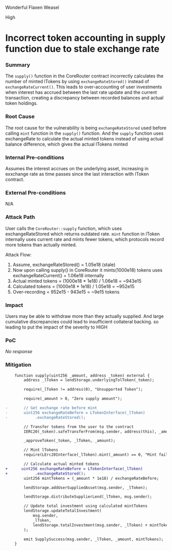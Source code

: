Wonderful Flaxen Weasel

High

# Incorrect token accounting in supply function due to stale exchange rate

### Summary

The `supply()` function in the CoreRouter contract incorrectly calculates the number of minted lTokens by using `exchangeRateStored()` instead of `exchangeRateCurrent()`. This leads to over-accounting of user investments when interest has accrued between the last rate update and the current transaction, creating a discrepancy between recorded balances and actual token holdings.


### Root Cause

[](https://github.com/sherlock-audit/2025-05-lend-audit-contest/blob/713372a1ccd8090ead836ca6b1acf92e97de4679/Lend-V2/src/LayerZero/CoreRouter.sol#L74-L80)

The root cause for the vulnerability is being `exchangeRateStored` used before calling `mint` function in the `supply()` function. And the `supply` function uses exchangeRate to calculate the actual minted tokens instead of using actual balance difference, which gives the actual lTokens minted

### Internal Pre-conditions

Assumes the interest accrues on the underlying asset, increasing in exxchange rate as time passes since the last interaction with lToken contract.

### External Pre-conditions

N/A

### Attack Path

User calls the `CoreRouter::supply` function, which uses exchangeRateStored which returns outdated rate. `mint` function in lToken internally uses current rate and mints fewer tokens, which protocols record more tokens than actually minted.

Attack Flow:
1. Assume, exchangeRateStored() = 1.05e18 (stale)
2. Now upon calling supply() in CoreRouter it mints(1000e18) tokens uses exchangeRateCurrent() = 1.06e18 internally
3. Actual minted tokens = (1000e18 * 1e18) / 1.06e18 = ~943e15
4. Calculated tokens = (1000e18 * 1e18) / 1.05e18 = ~952e15
5. Over-recording = 952e15 - 943e15 = ~9e15 tokens


### Impact

Users may be able to withdraw more than they actually supplied. And large cumulative discrepancies could lead to insufficient collateral backing. so leading to put the impact of the severity to HIGH

### PoC

_No response_

### Mitigation

```diff
    function supply(uint256 _amount, address _token) external {
        address _lToken = lendStorage.underlyingTolToken(_token);

        require(_lToken != address(0), "Unsupported Token");

        require(_amount > 0, "Zero supply amount");

-       // Get exchange rate before mint
-       uint256 exchangeRateBefore = LTokenInterface(_lToken)
-            .exchangeRateStored();

        // Transfer tokens from the user to the contract
        IERC20(_token).safeTransferFrom(msg.sender, address(this), _amount);

        _approveToken(_token, _lToken, _amount);

        // Mint lTokens
        require(LErc20Interface(_lToken).mint(_amount) == 0, "Mint failed");

        // Calculate actual minted tokens
+      uint256 exchangeRateBefore = LTokenInterface(_lToken)
+            .exchangeRateStored();
        uint256 mintTokens = (_amount * 1e18) / exchangeRateBefore;

        lendStorage.addUserSuppliedAsset(msg.sender, _lToken);

        lendStorage.distributeSupplierLend(_lToken, msg.sender);

        // Update total investment using calculated mintTokens
        lendStorage.updateTotalInvestment(
            msg.sender,
            _lToken,
            lendStorage.totalInvestment(msg.sender, _lToken) + mintTokens
        );

        emit SupplySuccess(msg.sender, _lToken, _amount, mintTokens);
    }
```